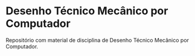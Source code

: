 # Desenho Técnico Mecânico por Computador

Repositório com material de disciplina de Desenho Técnico Mecânico por Computador.
